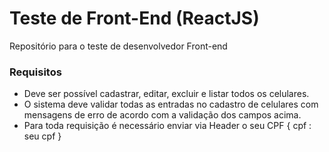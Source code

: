 # Teste de Front-End (ReactJS)

Repositório para o teste de desenvolvedor Front-end

### Requisitos

- Deve ser possível cadastrar, editar, excluir e listar todos os celulares.
- O sistema deve validar todas as entradas no cadastro de celulares com mensagens de erro de acordo com a validação dos campos acima.
- Para toda requisição é necessário enviar via Header o seu CPF { cpf : seu cpf }
